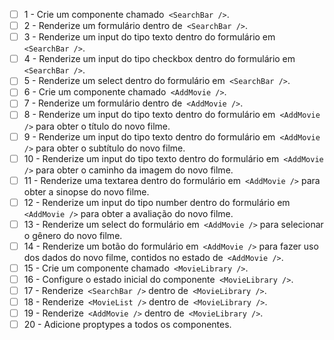 
- [ ] 1 - Crie um componente chamado` <SearchBar />`.
- [ ] 2 - Renderize um formulário dentro de` <SearchBar />`.
- [ ] 3 - Renderize um input do tipo texto dentro do formulário em` <SearchBar />`.
- [ ] 4 - Renderize um input do tipo checkbox dentro do formulário em` <SearchBar />`.
- [ ] 5 - Renderize um select dentro do formulário em` <SearchBar />`.
- [ ] 6 - Crie um componente chamado` <AddMovie />`.
- [ ] 7 - Renderize um formulário dentro de` <AddMovie />`.
- [ ] 8 - Renderize um input do tipo texto dentro do formulário em` <AddMovie />` para obter o título do novo filme.
- [ ] 9 - Renderize um input do tipo texto dentro do formulário em` <AddMovie />` para obter o subtítulo do novo filme.
- [ ] 10 - Renderize um input do tipo texto dentro do formulário em` <AddMovie />` para obter o caminho da imagem do novo filme.
- [ ] 11 - Renderize uma textarea dentro do formulário em` <AddMovie />` para obter a sinopse do novo filme.
- [ ] 12 - Renderize um input do tipo number dentro do formulário em` <AddMovie />` para obter a avaliação do novo filme.
- [ ] 13 - Renderize um select do formulário em` <AddMovie />` para selecionar o gênero do novo filme.
- [ ] 14 - Renderize um botão do formulário em` <AddMovie />` para fazer uso dos dados do novo filme, contidos no estado de` <AddMovie />`.
- [ ] 15 - Crie um componente chamado` <MovieLibrary />`.
- [ ] 16 - Configure o estado inicial do componente` <MovieLibrary />`.
- [ ] 17 - Renderize` <SearchBar />` dentro de` <MovieLibrary />`.
- [ ] 18 - Renderize` <MovieList />` dentro de` <MovieLibrary />`.
- [ ] 19 - Renderize` <AddMovie />` dentro de` <MovieLibrary />`.
- [ ] 20 - Adicione proptypes a todos os componentes.
